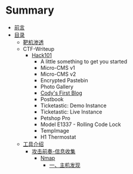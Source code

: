# Summary

* [前言](README.md)
* [目录](mu-lu.md)
  * [靶机渗透](mu-lu/ba-ji-shen-tou.md)
  * CTF-Writeup
    * [Hack101 ](mu-lu/hack101.md)
      * A little something to get you started    
      * Micro-CMS v1
      * Micro-CMS v2
      * Encrypted Pastebin
      * Photo Gallery
      * [Cody's First Blog](mu-lu/hack101/codys-first-blog.md)
      * Postbook
      * Ticketastic: Demo Instance
      * Ticketastic: Live Instance
      * Petshop Pro
      * Model E1337 - Rolling Code Lock
      * TempImage
      * H1 Thermostat
  * [工具介绍](mu-lu/gong-ju-jie-shao.md)
    * [攻击前奏-信息收集](mu-lu/gong-ju-jie-shao/gong-ji-qian-594f-xin-xi-shou-ji.md)
      * [Nmap](mu-lu/gong-ju-jie-shao/gong-ji-qian-594f-xin-xi-shou-ji/nmap.md)
        * [一、主机发现](mu-lu/gong-ju-jie-shao/gong-ji-qian-594f-xin-xi-shou-ji/nmap/yi-3001-zhu-ji-fa-xian.md)

